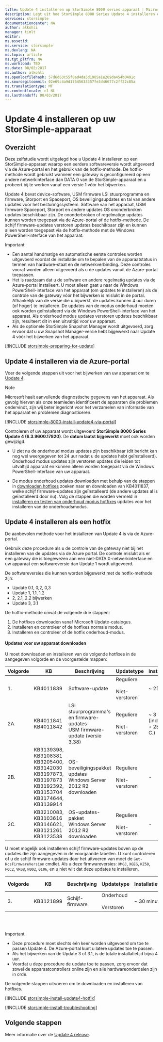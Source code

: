 ```yaml
---
title: Update 4 installeren op StorSimple 8000 series apparaat | Microsoft Docs
description: Legt uit hoe StorSimple 8000 Series Update 4 installeren op uw StorSimple 8000 serie-apparaat.
services: storsimple
documentationcenter: NA
author: alkohli
manager: timlt
editor: 
ms.assetid: 
ms.service: storsimple
ms.devlang: NA
ms.topic: article
ms.tgt_pltfrm: NA
ms.workload: TBD
ms.date: 08/02/2017
ms.author: alkohli
ms.openlocfilehash: 57d6d63c55f8ad4da5d1905a1e209da454b0491c
ms.sourcegitcommit: 02e69c4a9d17645633357fe3d46677c2ff22c85a
ms.translationtype: MT
ms.contentlocale: nl-NL
ms.lasthandoff: 08/03/2017
---
```

# <a name="install-update-4-on-your-storsimple-device"></a>Update 4 installeren op uw StorSimple-apparaat

## <a name="overview"></a>Overzicht

Deze zelfstudie wordt uitgelegd hoe u Update 4 installeren op een StorSimple-apparaat waarop een eerdere softwareversie wordt uitgevoerd via de Azure-portal en het gebruik van de hotfix-methode. De hotfix-methode wordt gebruikt wanneer een gateway is geconfigureerd op een andere netwerkinterface dan DATA 0 van de StorSimple-apparaat en u probeert bij te werken vanaf een versie 1 vóór het bijwerken.

Update 4 bevat device-software, USM firmware LSI stuurprogramma en firmware, Storport en Spaceport, OS beveiligingsupdates en tal van andere updates voor het besturingssysteem.  Software van het apparaat, USM firmware Spaceport, Storport en andere updates OS ononderbroken updates beschikbaar zijn. De ononderbroken of regelmatige updates kunnen worden toegepast via de Azure-portal of de hotfix-methode. De schijf firmware-updates verstoren updates beschikbaar zijn en kunnen alleen worden toegepast via de hotfix-methode met de Windows PowerShell-interface van het apparaat.

> [!IMPORTANT]
> * Een aantal handmatige en automatische eerste controles worden uitgevoerd voordat de installatie om te bepalen van de apparaatstatus in termen van hardware-staat en de netwerkverbinding. Deze controles vooraf worden alleen uitgevoerd als u de updates vanuit de Azure-portal toepassen.
> * Het is raadzaam dat u de software en andere regelmatig updates via de Azure-portal installeert. U moet alleen gaat u naar de Windows PowerShell-interface van het apparaat (om updates te installeren) als de controle van de gateway vóór het bijwerken is mislukt in de portal. Afhankelijk van de versie die u bijwerkt, de updates kunnen 4 uur duren (of hoger) te installeren. De updates van de modus onderhoud moeten ook worden geïnstalleerd via de Windows PowerShell-interface van het apparaat. Als onderhoud modus updates verstoren updates beschikbaar zijn, resulteert dit in een uitvaltijd voor uw apparaat.
> * Als de optionele StorSimple Snapshot Manager wordt uitgevoerd, zorg ervoor dat u uw Snapshot Manager-versie hebt bijgewerkt naar Update 4 vóór het bijwerken van het apparaat.


[!INCLUDE [storsimple-preparing-for-update](../../includes/storsimple-preparing-for-updates.md)]

## <a name="install-update-4-via-the-azure-portal"></a>Update 4 installeren via de Azure-portal
Voer de volgende stappen uit voor het bijwerken van uw apparaat om te [Update 4](storsimple-update4-release-notes.md).

> [!NOTE]
> Microsoft haalt aanvullende diagnostische gegevens van het apparaat. Als gevolg hiervan als onze teamleden identificeert de apparaten die problemen ondervindt, zijn wij beter ingericht voor het verzamelen van informatie van het apparaat en problemen diagnosticeren. 

[!INCLUDE [storsimple-8000-install-update4-via-portal](../../includes/storsimple-8000-install-update4-via-portal.md)]

Controleren of uw apparaat wordt uitgevoerd **StorSimple 8000 Series Update 4 (6.3.9600.17820)**. De **datum laatst bijgewerkt** moet ook worden gewijzigd.

* U ziet nu de onderhoud modus updates zijn beschikbaar (dit bericht kan nog wel weergegeven tot 24 uur nadat u de updates hebt geïnstalleerd). Onderhoud modus updates zijn verstoren updates die leiden tot uitvaltijd apparaat en kunnen alleen worden toegepast via de Windows PowerShell-interface van uw apparaat.

* De modus onderhoud updates downloaden met behulp van de stappen in [downloaden hotfixes](#to-download-hotfixes) zoeken naar en downloaden van KB4011837, welke schijf firmware-updates zijn geïnstalleerd (de andere updates al is geïnstalleerd door nu). Volg de stappen die worden vermeld in [installeren en testen van onderhoud modus hotfixes](#to-install-and-verify-maintenance-mode-hotfixes) updates voor het installeren van de onderhoudsmodus.

## <a name="install-update-4-as-a-hotfix"></a>Update 4 installeren als een hotfix
De aanbevolen methode voor het installeren van Update 4 is via de Azure-portal.

Gebruik deze procedure als u de controle van de gateway niet bij het installeren van de updates via de Azure portal. De controle mislukt als er een gateway die is toegewezen aan een niet-DATA 0-netwerkinterface en uw apparaat een softwareversie dan Update 1 wordt uitgevoerd.

De softwareversies die kunnen worden bijgewerkt met de hotfix-methode zijn:

* Update 0.1, 0,2, 0,3
* Update 1, 1.1, 1.2
* 2, 2.1, 2.2 bijwerken
* Update 3, 3.1


De hotfix-methode omvat de volgende drie stappen:

1. De hotfixes downloaden vanaf Microsoft Update-catalogus.
2. Installeren en controleer of de hotfixes normale modus.
3. Installeren en controleer of de hotfix onderhoud-modus.

#### <a name="download-updates-for-your-device"></a>Updates voor uw apparaat downloaden

U moet downloaden en installeren van de volgende hotfixes in de aangegeven volgorde en de voorgestelde mappen:

| Volgorde | KB | Beschrijving | Updatetype | Installatietijd |Installeren in map|
| --- | --- | --- | --- | --- | --- |
| 1. |KB4011839 |Software-update |Reguliere <br></br>Niet-verstoren |~ 25 minuten |FirstOrderUpdate|
| 2A. |KB4011841 <br> KB4011842 |LSI stuurprogramma's en firmware-updates <br> USM firmware-update (versie 3.38) |Reguliere <br></br>Niet-verstoren |~ 3 uur <br> (inclusief 2A. + 2B. (+ 2 C.)|SecondOrderUpdate|
| 2B. |KB3139398, KB3108381 <br> KB3205400, KB3142030 <br> KB3197873, KB3197873 <br> KB3192392, KB3153704 <br> KB3174644, KB3139914  |OS-beveiligingspakket updates <br> Windows Server 2012 R2 downloaden |Reguliere <br></br>Niet-verstoren |- |SecondOrderUpdate|
| 2C. |KB3210083, KB3103616 <br> KB3146621, KB3121261 <br> KB3123538 |OS-updates-pakket <br> Windows Server 2012 R2 downloaden |Reguliere <br></br>Niet-verstoren |- |SecondOrderUpdate|

U moet mogelijk ook installeren schijf firmware-updates boven op de updates die zijn aangegeven in de voorgaande tabellen. U kunt controleren of u de schijf firmware-updates door het uitvoeren van moet de `Get-HcsFirmwareVersion` cmdlet. Als u deze firmwareversies: `XMGJ`, `XGEG`, `KZ50`, `F6C2`, `VR08`, `N002`, `0106`, en u niet wilt dat deze updates te installeren.

| Volgorde | KB | Beschrijving | Updatetype | Installatietijd | Installeren in map|
| --- | --- | --- | --- | --- | --- |
| 3. |KB3121899 |Schijf-firmware |Onderhoud <br></br>Verstoren |~ 30 minuten | ThirdOrderUpdate |

<br></br>

> [!IMPORTANT]
> * Deze procedure moet slechts één keer worden uitgevoerd om toe te passen Update 4. De Azure-portal kunt u latere updates toe te passen.
> * Als het bijwerken van de Update 3 of 3.1, is de totale installatietijd bijna 4 uur.
> * Voordat u deze procedure de update toe te passen, zorg ervoor dat zowel de apparaatcontrollers online zijn en alle hardwareonderdelen zijn in orde.

De volgende stappen uitvoeren om te downloaden en installeren van hotfixes.

[!INCLUDE [storsimple-install-update4-hotfix](../../includes/storsimple-install-update4-hotfix.md)]

[!INCLUDE [storsimple-install-troubleshooting](../../includes/storsimple-install-troubleshooting.md)]

## <a name="next-steps"></a>Volgende stappen
Meer informatie over de [Update 4 release](storsimple-update4-release-notes.md).

